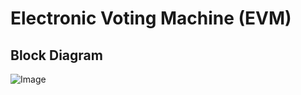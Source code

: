 # Electronic Voting Machine (EVM)

## Block Diagram

![Image](https://user-images.githubusercontent.com/98808752/154855664-1d9a88c1-e53d-416f-93ab-24c1c7966ed8.jpg)
